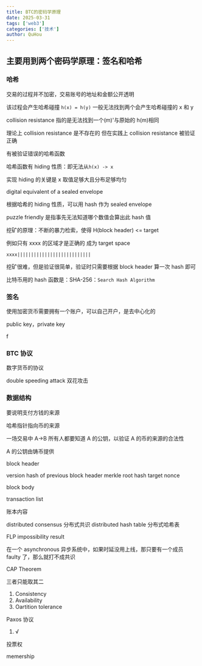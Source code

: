 ```yaml
---
title: BTC的密码学原理
date: 2025-03-31
tags: ['web3']
categories: ['技术']
author: QuHou
---
```


## 主要用到两个密码学原理：签名和哈希

### 哈希

交易的过程并不加密，交易账号的地址和金额公开透明

该过程会产生哈希碰撞
`h(x) = h(y)`
一般无法找到两个会产生哈希碰撞的 x 和 y

collision resistance
指的是无法找到一个(m)'与原始的 h(m)相同

理论上 collision resistance 是不存在的
但在实践上 collision resistance 被验证正确

有被验证错误的哈希函数

哈希函数有 hiding 性质：即无法从`h(x) -> x`

实现 hiding 的关键是 x 取值足够大且分布足够均匀

digital equivalent of a sealed envelope

根据哈希的 hiding 性质，可以用 hash 作为 sealed envelope

puzzle friendly 是指事先无法知道哪个数值会算出此 hash 值

挖矿的原理：不断的暴力检索，使得 H(block header) <= target

例如只有 xxxx 的区域才是正确的 成为 target space

`xxxx|||||||||||||||||||||||||||`

挖矿很难，但是验证很简单，验证时只需要根据 block header 算一次 hash 即可

比特币用的 hash 函数是：SHA-256：`Search Hash Algorithm`

### 签名

使用加密货币需要拥有一个账户，可以自己开户，是去中心化的

public key，private key

f

### BTC 协议

数字货币的协议

double speeding attack 双花攻击

### 数据结构

要说明支付方钱的来源

哈希指针指向币的来源

一场交易中 A->B
所有人都要知道 A 的公钥，以验证 A 的币的来源的合法性

A 的公钥由铸币提供

block header

version
hash of previous block header
merkle root hash
target
nonce

block body

transaction list

账本内容

distributed consensus 分布式共识
distributed hash table 分布式哈希表

FLP impossibility result

在一个 asynchronous 异步系统中，如果时延没用上线，那只要有一个成员 faulty 了，那么就打不成共识

CAP Theorem

三者只能取其二

1. Consistency
2. Availability
3. Oartition tolerance


Paxos 协议

1. √


投票权

memership